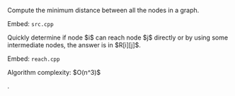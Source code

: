 <p>Compute the minimum distance between all the nodes in a graph.</p>

Embed: `src.cpp`

<p>Quickly determine if node $i$ can reach node $j$ directly or by using some intermediate nodes, the answer is in $R[i][j]$.</p>

Embed: `reach.cpp`

<p>Algorithm complexity: $O(n^3)$</p>.
